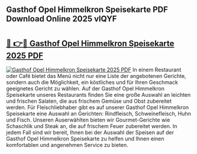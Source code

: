 ## Gasthof Opel Himmelkron Speisekarte PDF Download Online 2025 vlQYF

# <h2><a href="http://gc8gdj.nevu.top/?p=Gasthof+Opel+Himmelkron+Speisekarte">🔗 👉🔴 Gasthof Opel Himmelkron Speisekarte 2025 PDF</a></h2>

[![Gasthof Opel Himmelkron Speisekarte 2025 PDF](https://i.imgur.com/dBaPXMq.png)](http://gc8gdj.nevu.top/?p=Gasthof+Opel+Himmelkron+Speisekarte)
In einem Restaurant oder Café bietet das Menü nicht nur eine Liste der angebotenen Gerichte, sondern auch die Möglichkeit, ein köstliches und für Ihren Geschmack geeignetes Gericht zu wählen. Auf der Gasthof Opel Himmelkron Speisekarte unseres Restaurants finden Sie eine große Auswahl an leichten und frischen Salaten, die aus frischem Gemüse und Obst zubereitet werden. Für Fleischliebhaber gibt es auf unserer Gasthof Opel Himmelkron Speisekarte eine Auswahl an Gerichten: Rindfleisch, Schweinefleisch, Huhn und Fisch. Unseren Auserwählten bieten wir Gourmet-Gerichte wie Schaschlik und Steak an, die auf frischem Feuer zubereitet werden. In jedem Fall sind wir bereit, Ihnen bei der Auswahl der Speisen auf der Gasthof Opel Himmelkron Speisekarte zu helfen und Ihnen einen komfortablen und angenehmen Service zu bieten.
